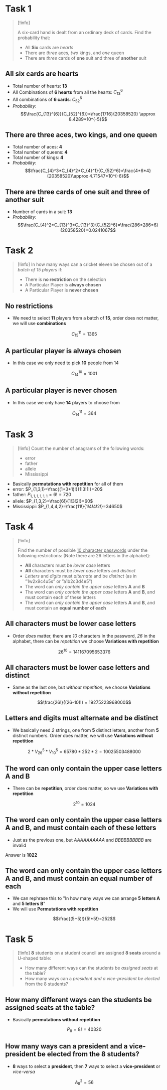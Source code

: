 
# Task 1

> [!info] 
> 
> A six-card hand is dealt from an ordinary deck of cards. Find the probability that:
> - All **Six** cards are *hearts*
> - There are *three* aces, *two* kings, and *one* queen
> - There are *three* cards of **one** suit and three of **another** suit

## All six cards are hearts

- Total number of hearts: **13**
- All Combinations of **6 hearts** from all the hearts: $C_{13}^{6}$ 
- All combinations of **6 cards**: $C_{52}^{6}$
- _Probability_: $$\frac{C_{13}^{6}}{C_{52}^{6}}=\frac{1716}{20358520} \approx 8.4289*10^{-5}$$
## There are three aces, two kings, and one queen

- Total number of aces: **4**
- Total number of queens: **4**
- Total number of kings: **4**
- *Probability*: $$\frac{C_{4}^3*C_{4}^2*C_{4}^1}{C_{52}^6}=\frac{4*6*4}{20358520}\approx 4.71547*10^{-6}$$

## There are three cards of one suit and three of another suit

- Number of cards in a suit: **13**
- _Probability_: $$\frac{C_{4}^2*C_{13}^3*C_{13}^3}{C_{52}^6}=\frac{286*286*6}{20358520}=0.0241067$$

# Task 2

> [!info]
> In how many ways can a cricket eleven be chosen out of a *batch of 15 players* if:
> - There is **no restriction** on the selection
> - A Particular Player is **always chosen**
> - A Particular Player is **never chosen**

## No restrictions

- We need to select **11** players from a batch of **15**, order does not matter, we will use **combinations**

$$C_{15}^{11}=1365$$

## A particular player is always chosen

- In this case we only need to pick **10** people from 14

$$C_{14}^{10}=1001$$

## A particular player is never chosen

- In this case we only have **14** players to choose from

$$C_{14}^{11}=364$$

# Task 3

> [!info] 
> Count the number of anagrams of the following words:
> - error
> - father
> - allele
> - Mississippi

- Basically **permutations with repetition** for all of them
- error: $P_{1,3,1}=\frac{(1+3+1)!}{1!3!1!}=20$
- father: $P_{1,1,1,1,1,1}=6! = 720$
- allele: $P_{1,3,2}=\frac{6!}{1!3!2!}=60$
- Mississippi: $P_{1,4,4,2}=\frac{11!}{1!4!4!2!}=34650$

# Task 4

> [!info] 
> 
> Find the number of possible <u>10 character passwords</u> under the following restrictions: (Note there are 26 letters in the alphabet):
> - **All** characters must be *lower case* letters
> - **All** characters must be *lower case* letters and *distinct*
> - *Letters* and *digits* must *alternate* and be *distinct* (as in ”1w2x9c4u5s” or ”a1b2c3d4e5”)
> - The word can *only contain the upper case* letters **A** and **B**
> - The word can *only contain the upper case* letters **A** and **B**, and must contain each of these
> letters
> - The word can *only contain the upper case* letters **A** and **B**, and must contain an **equal number of each**

## All characters must be lower case letters

- Order *does* matter, there are *10* characters in the password, *26* in the alphabet, there can be *repetition* we choose **Variations with repetition**

$$26^{10}=141167095653376$$

## All characters must be lower case letters and distinct

- Same as the last one, but *without repetition*, we choose **Variations without repetition**

$$\frac{26!}{(26-10)!} = 19275223968000$$

## Letters and digits must alternate and be distinct

- We basically need *2* strings, one from **5** distinct letters, another from **5** distinct numbers. Order does matter, we will use **Variations without repetition**

$$2*V_{26}^5*V_{10}^5=65780*252*2=10025503488000$$

## The word can only contain the upper case letters A and B

- There can be **repetition**, order does matter, so we use **Variations with repetition**

$$2^{10}=1024$$

## The word can only contain the upper case letters A and B, and must contain each of these letters

- Just as the previous one, but *AAAAAAAAAA* and *BBBBBBBBBB* are invalid

Answer is **1022**

## The word can only contain the upper case letters A and B, and must contain an equal number of each

- We can rephrase this to "In how many ways we can arrange **5 letters A** and **5 letters B**"
- We will use **Permutations with repetition**

$$\frac{(5+5)!}{5!*5!}=252$$

# Task 5

> [!info]
> **8** students on a student council are assigned **8 seats** around a U-shaped table:
> - How many different ways can the students be *assigned seats* at the table?
> - How many ways can a *president and a vice-president be elected* from the 8 students?

## How many different ways can the students be assigned seats at the table?

- Basically **permutations without repetition**

$$P_{8}=8! = 40320$$

## How many ways can a president and a vice-president be elected from the 8 students?

- **8** ways to select a **president**, then **7** ways to select a **vice-president** or *vice-versa*

$$A_{8}^2=56$$